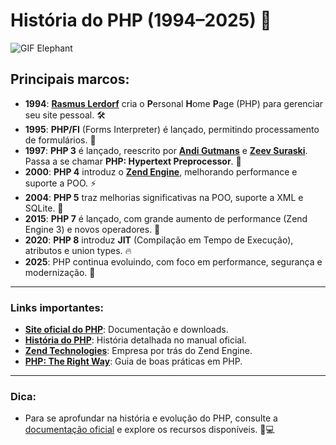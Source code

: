 # História do PHP (1994–2025) 📜 <br />
<img src="https://mirror.math.princeton.edu/pub/php/images/ele-running.gif" alt="GIF Elephant">

## Principais marcos:
- **1994**: **[Rasmus Lerdorf](https://en.wikipedia.org/wiki/Rasmus_Lerdorf)** cria o **P**ersonal **H**ome **P**age (PHP) para gerenciar seu site pessoal. 🛠️
- **1995**: **PHP/FI** (Forms Interpreter) é lançado, permitindo processamento de formulários. 📝
- **1997**: **PHP 3** é lançado, reescrito por **[Andi Gutmans](https://en.wikipedia.org/wiki/Andi_Gutmans)** e **[Zeev Suraski](https://en.wikipedia.org/wiki/Zeev_Suraski)**. Passa a se chamar **PHP: Hypertext Preprocessor**. 🔄
- **2000**: **PHP 4** introduz o **[Zend Engine](https://en.wikipedia.org/wiki/Zend_Engine)**, melhorando performance e suporte a POO. ⚡
- **2004**: **PHP 5** traz melhorias significativas na POO, suporte a XML e SQLite. 🚀
- **2015**: **PHP 7** é lançado, com grande aumento de performance (Zend Engine 3) e novos operadores. 🚄
- **2020**: **PHP 8** introduz **JIT** (Compilação em Tempo de Execução), atributos e union types. 🔥
- **2025**: PHP continua evoluindo, com foco em performance, segurança e modernização. 🔮

---

### Links importantes:
- **[Site oficial do PHP](https://www.php.net/)**: Documentação e downloads.
- **[História do PHP](https://www.php.net/manual/pt_BR/history.php.php)**: História detalhada no manual oficial.
- **[Zend Technologies](https://www.zend.com/)**: Empresa por trás do Zend Engine.
- **[PHP: The Right Way](https://phptherightway.com/)**: Guia de boas práticas em PHP.

---

### Dica:
- Para se aprofundar na história e evolução do PHP, consulte a [documentação oficial](https://www.php.net/manual/pt_BR/history.php.php) e explore os recursos disponíveis. 🐘💻